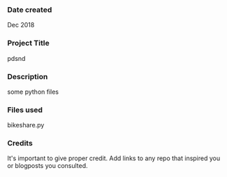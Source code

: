 ### Date created
Dec 2018

### Project Title
pdsnd

### Description
some python files

### Files used
bikeshare.py

### Credits
It's important to give proper credit. Add links to any repo that inspired you or blogposts you consulted.

